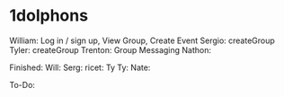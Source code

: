# 1dolphons

William: Log in / sign up, View Group, Create Event
Sergio: createGroup
Tyler: createGroup
Trenton: Group Messaging 
Nathon:

Finished:
Will:
Serg:
ricet:
Ty Ty:
Nate:

To-Do: 

